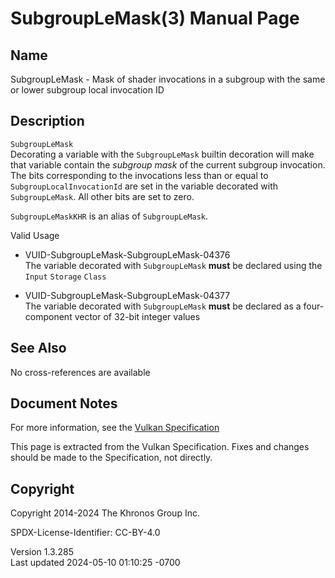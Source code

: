 # SubgroupLeMask(3) Manual Page

## Name

SubgroupLeMask - Mask of shader invocations in a subgroup with the same
or lower subgroup local invocation ID



## <a href="#_description" class="anchor"></a>Description

`SubgroupLeMask`  
Decorating a variable with the `SubgroupLeMask` builtin decoration will
make that variable contain the *subgroup mask* of the current subgroup
invocation. The bits corresponding to the invocations less than or equal
to `SubgroupLocalInvocationId` are set in the variable decorated with
`SubgroupLeMask`. All other bits are set to zero.

`SubgroupLeMaskKHR` is an alias of `SubgroupLeMask`.

Valid Usage

- <a href="#VUID-SubgroupLeMask-SubgroupLeMask-04376"
  id="VUID-SubgroupLeMask-SubgroupLeMask-04376"></a>
  VUID-SubgroupLeMask-SubgroupLeMask-04376  
  The variable decorated with `SubgroupLeMask` **must** be declared
  using the `Input` `Storage` `Class`

- <a href="#VUID-SubgroupLeMask-SubgroupLeMask-04377"
  id="VUID-SubgroupLeMask-SubgroupLeMask-04377"></a>
  VUID-SubgroupLeMask-SubgroupLeMask-04377  
  The variable decorated with `SubgroupLeMask` **must** be declared as a
  four-component vector of 32-bit integer values

## <a href="#_see_also" class="anchor"></a>See Also

No cross-references are available

## <a href="#_document_notes" class="anchor"></a>Document Notes

For more information, see the <a
href="https://registry.khronos.org/vulkan/specs/1.3-extensions/html/vkspec.html#SubgroupLeMask"
target="_blank" rel="noopener">Vulkan Specification</a>

This page is extracted from the Vulkan Specification. Fixes and changes
should be made to the Specification, not directly.

## <a href="#_copyright" class="anchor"></a>Copyright

Copyright 2014-2024 The Khronos Group Inc.

SPDX-License-Identifier: CC-BY-4.0

Version 1.3.285  
Last updated 2024-05-10 01:10:25 -0700
